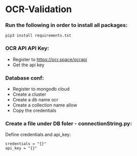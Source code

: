 # OCR-Validation
### Run the following in order to install all packages:
```
pip3 install requirements.txt
```

### OCR API API Key:
* Register to https://ocr.space/ocrapi <br />
* Get the api key

### Database conf:
* Register to mongodb cloud <br />
* Create a cluster <br />
* Create a db name ocr <br />
* Create a collection name allow <br />
* Copy the credentials

### Create a file under DB foler - connectionString.py:
Define credentials and api_key:
```
credentials = "{}"
api_key = "{}"
```
